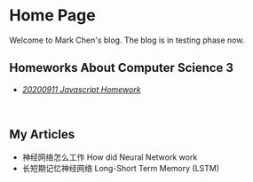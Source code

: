 # Home Page

Welcome to Mark Chen's blog. The blog is in testing phase now.

## Homeworks About Computer Science 3
* <a href="https://markchenyutian.github.io/Markchen_Blog/Javascript_Homework/Homework_01.html"> <em>20200911 Javascript Homework</em> </a>

</br>

## My Articles

<ul>
<li> 神经网络怎么工作<a herf="https://zhuanlan.zhihu.com/p/165653248"> How did Neural Network work</a>
<li> 长短期记忆神经网络 <a herf="https://zhuanlan.zhihu.com/p/123857569"> Long-Short Term Memory (LSTM) </a>
</ul>